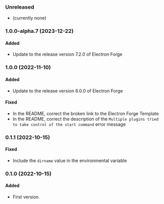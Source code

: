 ### Unreleased

- (currently none)

### 1.0.0-alpha.7 (2023-12-22)

#### Added

- Update to the release version 7.2.0 of Electron Forge

### 1.0.0 (2022-11-10)

#### Added

- Update to the release version 6.0.0 of Electron Forge

#### Fixed

- In the README, correct the broken link to the Electron Forge Template
- In the README, correct the description of the
  `Multiple plugins tried to take control of the start command`
  error message

### 0.1.1 (2022-10-15)

#### Fixed

- Include the `dirname` value in the environmental variable

### 0.1.0 (2022-10-15)

#### Added

- First version.

